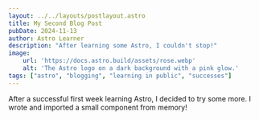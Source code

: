 ```yaml
---
layout: ../../layouts/postlayout.astro
title: My Second Blog Post
pubDate: 2024-11-13
author: Astro Learner
description: "After learning some Astro, I couldn't stop!"
image:
    url: 'https://docs.astro.build/assets/rose.webp'
    alt: 'The Astro logo on a dark background with a pink glow.'
tags: ["astro", "blogging", "learning in public", "successes"]
---
```

After a successful first week learning Astro, I decided to try some more. I wrote and imported a small component from memory!